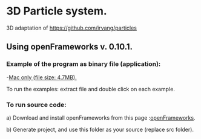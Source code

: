 # 3D Particle system.

3D adaptation of https://github.com/irvang/particles 
## Using openFrameworks v. 0.10.1. 

### Example of the program as binary file (application):

  -[Mac only (file size: 4.7MB).](http://irvingangulo.com/assets/particles-3d-bin-f/particles-3d-bin-f/particles-3D-031119.zip)

To run the examples: extract file and double click on each example.


### To run source code: 

a) Download and install openFrameworks from this page :[openFrameworks](http://openframeworks.cc/download/).

b) Generate project, and use this folder as your source (replace src folder).
